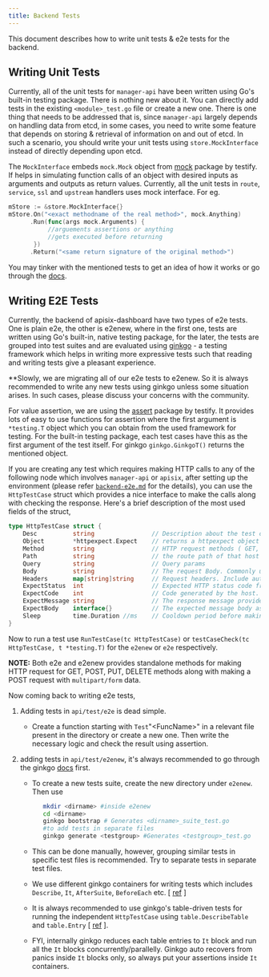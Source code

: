```yaml
---
title: Backend Tests
---
```


<!--
#
# Licensed to the Apache Software Foundation (ASF) under one or more
# contributor license agreements.  See the NOTICE file distributed with
# this work for additional information regarding copyright ownership.
# The ASF licenses this file to You under the Apache License, Version 2.0
# (the "License"); you may not use this file except in compliance with
# the License.  You may obtain a copy of the License at
#
#     http://www.apache.org/licenses/LICENSE-2.0
#
# Unless required by applicable law or agreed to in writing, software
# distributed under the License is distributed on an "AS IS" BASIS,
# WITHOUT WARRANTIES OR CONDITIONS OF ANY KIND, either express or implied.
# See the License for the specific language governing permissions and
# limitations under the License.
#
-->

This document describes how to write unit tests & e2e tests for the backend.

## Writing Unit Tests

Currently, all of the unit tests for `manager-api` have been written using Go's built-in testing package. There is nothing new about it. You can directly add tests in the existing `<module>_test.go` file or create a new one. There is one thing that needs to be addressed that is, since `manager-api` largely depends on handling data from etcd, in some cases, you need to write some feature that depends on storing & retrieval of information on and out of etcd. In such a scenario, you should write your unit tests using `store.MockInterface` instead of directly depending upon etcd.

The `MockInterface` embeds `mock.Mock` object from [mock](https://pkg.go.dev/github.com/stretchr/testify/mock) package by testify. If helps in simulating function calls of an object with desired inputs as arguments and outputs as return values. Currently, all the unit tests in `route`, `service`, `ssl` and `upstream` handlers uses mock interface. For eg.

```go
mStore := &store.MockInterface{}
mStore.On("<exact methodname of the real method>", mock.Anything)
      .Run(func(args mock.Arguments) {
           //arguements assertions or anything
           //gets executed before returning
       })
      .Return("<same return signature of the original method>")
```

You may tinker with the mentioned tests to get an idea of how it works or go through the [docs](https://pkg.go.dev/github.com/stretchr/testify/mock#pkg-index).

## Writing E2E Tests

Currently, the backend of apisix-dashboard have two types of e2e tests. One is plain e2e, the other is e2enew, where in the first one, tests are written using Go's built-in, native testing package, for the later, the tests are grouped into test suites and are evaluated using [ginkgo](https://onsi.github.io/ginkgo/) - a testing framework which helps in writing more expressive tests such that reading and writing tests give a pleasant experience.

**Slowly, we are migrating all of our e2e tests to e2enew. So it is always recommended to write any new tests using ginkgo unless some situation arises. In such cases, please discuss your concerns with the community.

For value assertion, we are using the [assert](https://pkg.go.dev/github.com/stretchr/testify@v1.7.0/assert) package by testify. It provides lots of easy to use functions for assertion where the first argument is   `*testing.T` object which you can obtain from the used framework for testing. For the built-in testing package, each test cases have this as the first argument of the test itself. For ginkgo `ginkgo.GinkgoT()` returns the mentioned object.

If you are creating any test which requires making HTTP calls to any of the following node which involves `manager-api` or `apisix`, after setting up the environment (please refer [`backend-e2e.md`](./back-end-e2e.md) for the details), you can use the `HttpTestCase` struct which provides a nice interface to make the calls along with checking the response. Here's a brief description of the most used fields of the struct,

```go
type HttpTestCase struct {
    Desc          string                // Description about the test case.
    Object        *httpexpect.Expect    // returns a httpexpect object i.e. on which host the request is going to be made.
    Method        string                // HTTP request methods ( GET, POST, PATCH, PUT, DELETE, OPTIONS).
    Path          string                // the route path of that host
    Query         string                // Query params
    Body          string                // The request Body. Commonly used in POST, PUT, PATCH.
    Headers       map[string]string     // Request headers. Include authorization header for secure routes.
    ExpectStatus  int                   // Expected HTTP status code from the response
    ExpectCode    int                   // Code generated by the host. Generally 0 for http.StatusOK.
    ExpectMessage string                // The response message provided in the response by the host.
    ExpectBody    interface{}           // The expected message body as a response.
    Sleep         time.Duration //ms    // Cooldown period before making next request.
}
```

Now to run a test use `RunTestCase(tc HttpTestCase)` or `testCaseCheck(tc HttpTestCase, t *testing.T)` for the `e2enew` or `e2e` respectively.

**NOTE:** Both e2e and e2enew provides standalone methods for making HTTP request for GET, POST, PUT, DELETE methods along with making a POST request with `multipart/form` data.

Now coming back to writing e2e tests,

1. Adding tests in `api/test/e2e` is dead simple.
   - Create a function starting with `Test`"\<FuncName\>" in a relevant file present in the directory or create a new one. Then write the necessary logic and check the result using assertion.

2. adding tests  in `api/test/e2enew`, it's always recommended to go through the ginkgo [docs](https://onsi.github.io/ginkgo/) first.

   - To create a new tests suite, create the new directory under `e2enew`. Then use

     ```sh
        mkdir <dirname> #inside e2enew
        cd <dirname>
        ginkgo bootstrap # Generates <dirname>_suite_test.go
        #to add tests in separate files
        ginkgo generate <testgroup> #Generates <testgroup>_test.go
     ```

   - This can be done manually, however, grouping similar tests in specific test files is recommended. Try to separate tests in separate test files.

   - We use different ginkgo containers for writing tests which includes `Describe`, `It`, `AfterSuite`, `BeforeEach` etc. [ [ref](https://onsi.github.io/ginkgo/#structuring-your-specs) ]

   - It is always recommended to use ginkgo's table-driven tests for running the independent `HttpTestCase` using `table.DescribeTable` and `table.Entry` [ [ref](https://pkg.go.dev/github.com/onsi/ginkgo/extensions/table) ].

   - FYI, internally ginkgo reduces each table entries to `It` block and run all the `It` blocks concurrently/parallelly. Ginkgo auto recovers from panics inside `It` blocks only, so always put your assertions inside `It` containers.

